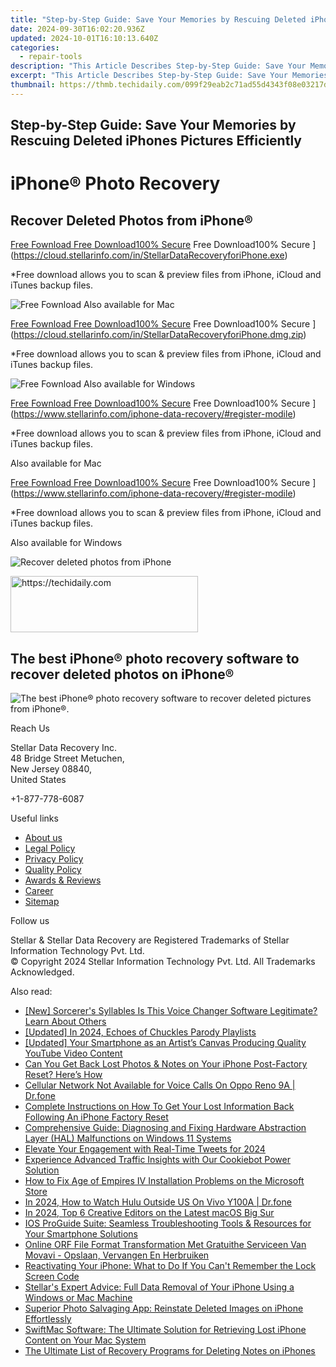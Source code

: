 ```yaml
---
title: "Step-by-Step Guide: Save Your Memories by Rescuing Deleted iPhones Pictures Efficiently"
date: 2024-09-30T16:02:20.936Z
updated: 2024-10-01T16:10:13.640Z
categories:
  - repair-tools
description: "This Article Describes Step-by-Step Guide: Save Your Memories by Rescuing Deleted iPhones Pictures Efficiently"
excerpt: "This Article Describes Step-by-Step Guide: Save Your Memories by Rescuing Deleted iPhones Pictures Efficiently"
thumbnail: https://thmb.techidaily.com/099f29eab2c71ad55d4343f08e03217de8a45609b98e37e8d331924ca8f4791a.jpg
---
```


## Step-by-Step Guide: Save Your Memories by Rescuing Deleted iPhones Pictures Efficiently

# iPhone® Photo Recovery

## Recover Deleted Photos from iPhone®

[Free Fownload Free Download100% Secure](https://www.stellarinfo.com/gdc/iphone-recovery/images/win.png) Free Download100% Secure ](https://cloud.stellarinfo.com/in/StellarDataRecoveryforiPhone.exe)

 \*Free download allows you to scan & preview files from iPhone, iCloud and iTunes backup files.

![Free Fownload](https://www.stellarinfo.com/gdc/iphone-recovery/images/small-apple.png) Also available for Mac

[Free Fownload Free Download100% Secure](https://www.stellarinfo.com/gdc/iphone-recovery/images/mac.png) Free Download100% Secure ](https://cloud.stellarinfo.com/in/StellarDataRecoveryforiPhone.dmg.zip)

 \*Free download allows you to scan & preview files from iPhone, iCloud and iTunes backup files.

![Free Fownload](https://www.stellarinfo.com/gdc/iphone-recovery/images/small-windows.png) Also available for Windows

[Free Fownload Free Download100% Secure](https://www.stellarinfo.com/gdc/iphone-recovery/images/win.png) Free Download100% Secure ](https://www.stellarinfo.com/iphone-data-recovery/#register-modile)

 \*Free download allows you to scan & preview files from iPhone, iCloud and iTunes backup files.

 Also available for Mac

[Free Fownload Free Download100% Secure](https://www.stellarinfo.com/gdc/iphone-recovery/images/mac.png) Free Download100% Secure ](https://www.stellarinfo.com/iphone-data-recovery/#register-modile)

 \*Free download allows you to scan & preview files from iPhone, iCloud and iTunes backup files.

 Also available for Windows

![Recover deleted photos
from iPhone](https://www.stellarinfo.com/iphone-data-recovery/images/photos.png)

<!-- affiliate ads begin -->
<a href="https://aligracehair.sjv.io/c/5597632/2080328/19272" target="_top" id="2080328">
  <img src="//a.impactradius-go.com/display-ad/19272-2080328" border="0" alt="https://techidaily.com" width="300" height="90"/>
</a>
<img height="0" width="0" src="https://aligracehair.sjv.io/i/5597632/2080328/19272" style="position:absolute;visibility:hidden;" border="0" />
<!-- affiliate ads end -->

## The best iPhone® photo recovery software to recover deleted photos on iPhone®

![The best iPhone® photo recovery software to recover
deleted pictures from iPhone®.](https://www.stellarinfo.com/iphone-data-recovery/images/icon-lg-1.png)

Reach Us

 Stellar Data Recovery Inc.  
 48 Bridge Street Metuchen,  
 New Jersey 08840,  
 United States

+1-877-778-6087

Useful links

* [About us](https://tools.techidaily.com/stellardata-recovery/buy-now/)
* [Legal Policy](https://tools.techidaily.com/stellardata-recovery/buy-now/)
* [Privacy Policy](https://tools.techidaily.com/stellardata-recovery/buy-now/)
* [Quality Policy](https://tools.techidaily.com/stellardata-recovery/buy-now/)
* [Awards & Reviews](https://tools.techidaily.com/stellardata-recovery/buy-now/)
* [Career](https://tools.techidaily.com/stellardata-recovery/buy-now/)
* [Sitemap](https://www.stellarinfo.com/sitemap.php)

Follow us

[](https://www.facebook.com/stellarinfo) [](https://twitter.com/stellarinfo) [](https://www.linkedin.com/company/stellardatarecovery/) [](https://www.youtube.com/user/stellarite)

 Stellar & Stellar Data Recovery are Registered Trademarks of Stellar Information Technology Pvt. Ltd.  
 © Copyright 2024 Stellar Information Technology Pvt. Ltd. All Trademarks Acknowledged.

<ins class="adsbygoogle"
     style="display:block"
     data-ad-format="autorelaxed"
     data-ad-client="ca-pub-7571918770474297"
     data-ad-slot="1223367746"></ins>

<ins class="adsbygoogle"
     style="display:block"
     data-ad-client="ca-pub-7571918770474297"
     data-ad-slot="8358498916"
     data-ad-format="auto"
     data-full-width-responsive="true"></ins>

<span class="atpl-alsoreadstyle">Also read:</span>
<div><ul>
<li><a href="https://fox-http.techidaily.com/new-sorcerers-syllables-is-this-voice-changer-software-legitimate-learn-about-others/"><u>[New] Sorcerer's Syllables Is This Voice Changer Software Legitimate? Learn About Others</u></a></li>
<li><a href="https://facebook-video-footage.techidaily.com/updated-in-2024-echoes-of-chuckles-parody-playlists/"><u>[Updated] In 2024, Echoes of Chuckles Parody Playlists</u></a></li>
<li><a href="https://facebook-video-footage.techidaily.com/updated-your-smartphone-as-an-artists-canvas-producing-quality-youtube-video-content/"><u>[Updated] Your Smartphone as an Artist’s Canvas Producing Quality YouTube Video Content</u></a></li>
<li><a href="https://data-safeguard.techidaily.com/can-you-get-back-lost-photos-and-notes-on-your-iphone-post-factory-reset-heres-how/"><u>Can You Get Back Lost Photos & Notes on Your iPhone Post-Factory Reset? Here’s How</u></a></li>
<li><a href="https://howto.techidaily.com/cellular-network-not-available-for-voice-calls-on-oppo-reno-9a-drfone-by-drfone-fix-android-problems-fix-android-problems/"><u>Cellular Network Not Available for Voice Calls On Oppo Reno 9A | Dr.fone</u></a></li>
<li><a href="https://data-safeguard.techidaily.com/complete-instructions-on-how-to-get-your-lost-information-back-following-an-iphone-factory-reset/"><u>Complete Instructions on How To Get Your Lost Information Back Following An iPhone Factory Reset</u></a></li>
<li><a href="https://blue-screen-error.techidaily.com/comprehensive-guide-diagnosing-and-fixing-hardware-abstraction-layer-hal-malfunctions-on-windows-11-systems/"><u>Comprehensive Guide: Diagnosing and Fixing Hardware Abstraction Layer (HAL) Malfunctions on Windows 11 Systems</u></a></li>
<li><a href="https://twitter-clips.techidaily.com/elevate-your-engagement-with-real-time-tweets-for-2024/"><u>Elevate Your Engagement with Real-Time Tweets for 2024</u></a></li>
<li><a href="https://data-safeguard.techidaily.com/experience-advanced-traffic-insights-with-our-cookiebot-power-solution/"><u>Experience Advanced Traffic Insights with Our Cookiebot Power Solution</u></a></li>
<li><a href="https://program-issues.techidaily.com/how-to-fix-age-of-empires-iv-installation-problems-on-the-microsoft-store/"><u>How to Fix Age of Empires IV Installation Problems on the Microsoft Store</u></a></li>
<li><a href="https://phone-solutions.techidaily.com/in-2024-how-to-watch-hulu-outside-us-on-vivo-y100a-drfone-by-drfone-virtual-android/"><u>In 2024, How to Watch Hulu Outside US On Vivo Y100A | Dr.fone</u></a></li>
<li><a href="https://some-guidance.techidaily.com/in-2024-top-6-creative-editors-on-the-latest-macos-big-sur/"><u>In 2024, Top 6 Creative Editors on the Latest macOS Big Sur</u></a></li>
<li><a href="https://data-safeguard.techidaily.com/ios-proguide-suite-seamless-troubleshooting-tools-and-resources-for-your-smartphone-solutions/"><u>IOS ProGuide Suite: Seamless Troubleshooting Tools & Resources for Your Smartphone Solutions</u></a></li>
<li><a href="https://vp-tips.techidaily.com/online-orf-file-format-transformation-met-gratuithe-serviceen-van-movavi-opslaan-vervangen-en-herbruiken/"><u>Online ORF File Format Transformation Met Gratuithe Serviceen Van Movavi - Opslaan, Vervangen En Herbruiken</u></a></li>
<li><a href="https://data-safeguard.techidaily.com/reactivating-your-iphone-what-to-do-if-you-cant-remember-the-lock-screen-code/"><u>Reactivating Your iPhone: What to Do If You Can't Remember the Lock Screen Code</u></a></li>
<li><a href="https://data-safeguard.techidaily.com/stellars-expert-advice-full-data-removal-of-your-iphone-using-a-windows-or-mac-machine/"><u>Stellar's Expert Advice: Full Data Removal of Your iPhone Using a Windows or Mac Machine</u></a></li>
<li><a href="https://data-safeguard.techidaily.com/superior-photo-salvaging-app-reinstate-deleted-images-on-iphone-effortlessly/"><u>Superior Photo Salvaging App: Reinstate Deleted Images on iPhone Effortlessly</u></a></li>
<li><a href="https://data-safeguard.techidaily.com/swiftmac-software-the-ultimate-solution-for-retrieving-lost-iphone-content-on-your-mac-system/"><u>SwiftMac Software: The Ultimate Solution for Retrieving Lost iPhone Content on Your Mac System</u></a></li>
<li><a href="https://data-safeguard.techidaily.com/the-ultimate-list-of-recovery-programs-for-deleting-notes-on-iphones/"><u>The Ultimate List of Recovery Programs for Deleting Notes on iPhones</u></a></li>
</ul></div>

